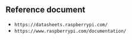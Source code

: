 ## Reference document 
- `https://datasheets.raspberrypi.com/`
- `https://www.raspberrypi.com/documentation/`